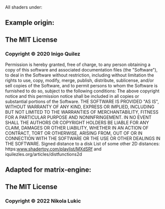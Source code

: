 
All shaders under:

## Example origin:

## The MIT License
### Copyright © 2020 Inigo Quilez

Permission is hereby granted, free of charge, to any person obtaining a copy of this software and associated
documentation files (the "Software"), to deal in the Software without restriction, including without limitation
the rights to use, copy, modify, merge, publish, distribute, sublicense, and/or sell copies of the Software,
and to permit persons to whom the Software is furnished to do so, subject to the following conditions:
The above copyright notice and this permission notice shall be included in all copies or substantial portions
of the Software.
THE SOFTWARE IS PROVIDED "AS IS", WITHOUT WARRANTY OF ANY KIND, EXPRESS OR IMPLIED,
INCLUDING BUT NOT LIMITED TO THE WARRANTIES OF MERCHANTABILITY, FITNESS FOR A PARTICULAR PURPOSE AND NONINFRINGEMENT.
IN NO EVENT SHALL THE AUTHORS OR COPYRIGHT HOLDERS BE LIABLE FOR ANY CLAIM, DAMAGES OR OTHER LIABILITY,
WHETHER IN AN ACTION OF CONTRACT, TORT OR OTHERWISE, ARISING FROM, OUT OF OR IN CONNECTION WITH THE SOFTWARE
OR THE USE OR OTHER DEALINGS IN THE SOFTWARE.
Signed distance to a disk
List of some other 2D distances:
https:www.shadertoy.com/playlist/MXdSRf
and iquilezles.org/articles/distfunctions2d

## Adapted for matrix-engine:

## The MIT License
### Copyright © 2022 Nikola Lukic
